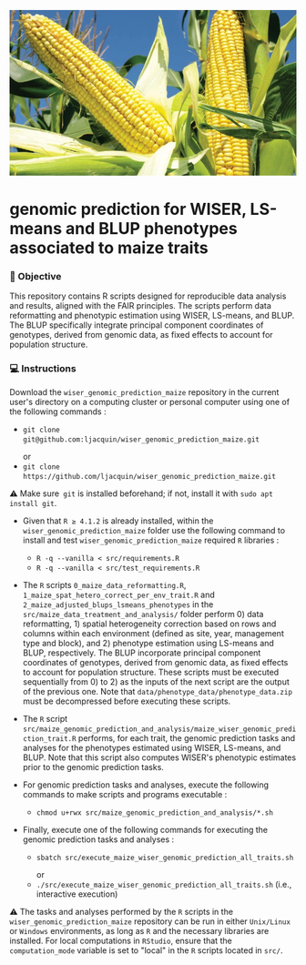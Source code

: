 [<img src="img/maize.jpg" width="600"/>]()

# genomic prediction for WISER, LS-means and BLUP phenotypes associated to maize traits

### 🎯 Objective

This repository contains R scripts designed for reproducible data analysis and results, aligned with the FAIR principles. The scripts perform data reformatting and phenotypic estimation using WISER, LS-means, and BLUP. The BLUP specifically integrate principal component coordinates of genotypes, derived from genomic data, as fixed effects to account for population structure.

### 💻 Instructions

Download the ```wiser_genomic_prediction_maize``` repository in the current user's directory on a computing cluster or personal computer using one of the following commands :

  *  ```git clone git@github.com:ljacquin/wiser_genomic_prediction_maize.git``` <p> </p>
    or
  * ```git clone https://github.com/ljacquin/wiser_genomic_prediction_maize.git``` 
  <p> </p>
  
  ⚠️ Make sure``` git``` is installed beforehand; if not, install it with ```sudo apt install git```.
  <p> </p>

* Given that ```R ≥ 4.1.2``` is already installed, within the ```wiser_genomic_prediction_maize``` folder use the following command to install and test ```wiser_genomic_prediction_maize``` required ```R``` libraries : 

  * ```R -q --vanilla < src/requirements.R```
  * ```R -q --vanilla < src/test_requirements.R```
  <p> </p>
  
* The ```R``` scripts ```0_maize_data_reformatting.R```, ```1_maize_spat_hetero_correct_per_env_trait.R``` and ```2_maize_adjusted_blups_lsmeans_phenotypes``` in the ```src/maize_data_treatment_and_analysis/``` folder perform 0) data reformatting, 1) spatial heterogeneity correction based on rows and columns within each environment (defined as site, year, management type and block), and 2) phenotype estimation using LS-means and BLUP, respectively. The BLUP incorporate principal component coordinates of genotypes, derived from genomic data, as fixed effects to account for population structure. These scripts must be executed sequentially from 0) to 2) as the inputs of the next script are the output of the previous one. Note that ```data/phenotype_data/phenotype_data.zip``` must be decompressed before executing these scripts. 

* The ```R``` script ```src/maize_genomic_prediction_and_analysis/maize_wiser_genomic_prediction_trait.R``` performs, for each trait, the genomic prediction tasks and analyses for the phenotypes estimated using WISER, LS-means, and BLUP. Note that this script also computes WISER's phenotypic estimates prior to the genomic prediction tasks.

* For genomic prediction tasks and analyses, execute the following commands to make scripts and programs executable :

  *  ```chmod u+rwx src/maize_genomic_prediction_and_analysis/*.sh```
  <p> </p>

* Finally, execute one of the following commands for executing the genomic prediction tasks and analyses :

  *  ```sbatch src/execute_maize_wiser_genomic_prediction_all_traits.sh```<p> </p>
    or
  * ```./src/execute_maize_wiser_genomic_prediction_all_traits.sh``` (i.e., interactive execution)
  <p> </p>

⚠️ The tasks and analyses performed by the ```R``` scripts in the ```wiser_genomic_prediction_maize``` repository can be run in either ```Unix/Linux``` or ```Windows``` environments, as long as ```R``` and the necessary libraries are installed. For local computations in ```RStudio```, ensure that the ```computation_mode``` variable is set to "local" in the ```R``` scripts located in ```src/```.

